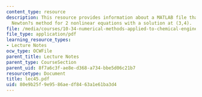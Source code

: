 ```yaml
---
content_type: resource
description: This resource provides information about a MATLAB file that tests the
  Newton?s method for 2 nonlinear equations with a solution at (3,4).
file: /media/courses/10-34-numerical-methods-applied-to-chemical-engineering-fall-2005/80e9b25f9e9586aedf8463a1e61ba3d4_lec45.pdf
file_type: application/pdf
learning_resource_types:
- Lecture Notes
ocw_type: OCWFile
parent_title: Lecture Notes
parent_type: CourseSection
parent_uid: 8f7a6c3f-ae8e-d368-a734-bbe5d06c21b7
resourcetype: Document
title: lec45.pdf
uid: 80e9b25f-9e95-86ae-df84-63a1e61ba3d4
---
```

